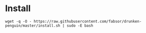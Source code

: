 # Install

    wget -q -O - https://raw.githubusercontent.com/fabsor/drunken-penguin/master/install.sh | sudo -E bash
